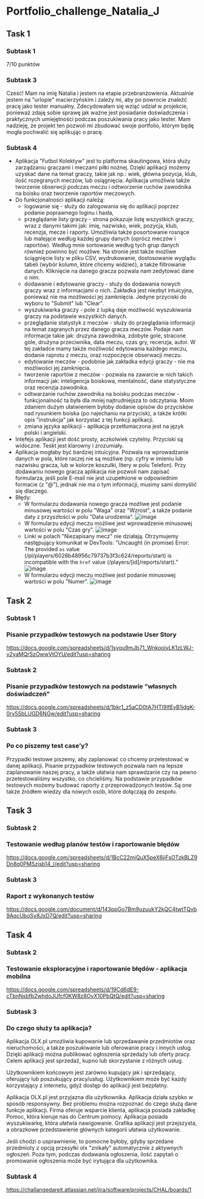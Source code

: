 # Portfolio_challenge_Natalia_J

## Task 1 
### Subtask 1
7/10 punktów
### Subtask 3
Cześć! Mam na imię Natalia i jestem na etapie przebranżowienia. Aktualnie jestem na "urlopie" macierzyńskim i zależy mi, aby po powrocie znaleźć pracę jako tester manualny. Zdecydowałam się wziąć udział w projekcie, ponieważ zdaję sobie sprawę jak ważne jest posiadanie doświadczenia i praktycznych umiejętności podczas poszukiwania pracy jako tester. Mam nadzieję, że projekt ten pozwoli mi zbudować swoje portfolio, którym będę mogła pochwalić się aplikując o pracę. 
### Subtask 4
* Aplikacja "Futbol Kolektyw" jest to platforma skautingowa, która służy zarządzaniu graczami i meczami piłki nożnej. Dzięki aplikacji możemy uzyskać dane na temat graczy, takie jak np.: wiek, główna pozycja, klub, ilość rozegranych meczów, lub osiągnięcia. Aplikacja umożliwia także tworzenie obserwcji podczas meczu i odtworzenie ruchów zawodnika na boisku oraz tworzenie raportów meczowych. 
* Do funkcjonalności aplikacji należą:
  - logowanie się - służy do zalogowania się do aplikacji poprzez podanie poprawnego loginu i hasła, 
  - przeglądanie listy graczy - strona pokazuje listę wszystkich graczy, wraz z danymi takimi jak: imię, nazwisko, wiek, pozycja, klub, recenzja, mecze i raporty. Umożliwia także posortowanie rosnące lub malejące według każdej grupy danych (oprócz meczów i raportów). Według mnie sortowanie według tych grup danych również powinno być możliwe. Na stronie jest także możliwe ściągnięcie listy w pliku CSV, wydrukowanie, dostosowanie wyglądu tabeli (wybór kolumn, które chcemy widzieć), a także filtrowanie danych. Kliknięcie na danego gracza pozwala nam zedytować dane o nim.      
  - dodawanie i edytowanie graczy - służy do dodawania nowych graczy wraz z informacjami o nich. Zakładka jest niezbyt intuicyjna, ponieważ nie ma możliwości jej zamknięcia. Jedyne przyciski do wyboru to "Submit" lub "Clear".
  - wyszukiwarka graczy - pole z lupką daje możliwość wyszukiwania graczy na podstawie wszystkich danych.
  - przeglądanie statystyk z meczów - służy do przeglądania informacji na temat zagranych przez danego gracza meczów. Podaje nam informacje takie jak: drużyna zawodnika, zdobyte gole, stracone gole, drużyna przeciwnika, data meczu, czas gry, recenzja, autor. W tej zakładce mamy także możliwość edytowania każdego meczu, dodanie raprotu z meczu, oraz rozpoczęcie obserwacji meczu.
  - edytowanie meczów - podobnie jak zakładka edycji graczy - nie ma możliwości jej zamknięcia. 
  - tworzenie raportów z meczów - pozwala na zawarcie w nich takich informacji jak: inteligencja boiskowa, mentalność, dane statystyczne oraz recenzja zawodnika. 
  - odtwarzanie ruchów zawodnika na boisku podczas meczów - funkcjonalność ta była dla mniej najtrudniejsza to odczytania. Moim zdaniem dużym ułatwieniem byłoby dodanie opisów do przycisków nad rysunkiem boiska (po najechaniu na przycisk), a także krótki opis "instrukcja" jak korzystać z tej funkcji aplikacji. 
  - zmiana języka aplikacji - aplikacja przetłumaczona jest na język polski i angielski. 
 * Intefejs aplikacji jest dość prosty, aczkolwiek czytelny. Przyciski są widoczne. Teskt jest klarowny i zrozumiały. 
 * Aplikacja mogłaby być bardziej intuicyjna. Pozwala na wprowadzanie danych w pola, które raczej nie są możliwe (np. cyfry w imieniu lub nazwisku gracza, lub w kolorze koszulki, litery w polu Telefon). Przy dodawaniu nowego gracza aplikacja nie pozwoli nam zapisać formularza, jeśli pole E-mail nie jest uzupełnione w odpowiednim formacie (z "@"), jednak nie ma o tym informacji, musimy sami domyślić się dlaczego. 
* Błędy:
  - W formularzu dodawania nowego gracza możliwe jest podanie minusowej wartości w polu "Waga" oraz "Wzrost", a także podanie daty z przyszłości w polu "Data urodzenia".
  ![image](https://user-images.githubusercontent.com/121819761/212422592-c31db909-45e1-4b30-860c-0a5a24172975.png) 
  - W formularzu edycji meczu możliwe jest wprowadzenie minusowej wartości w polu "Czas gry".
  ![image](https://user-images.githubusercontent.com/121819761/212424791-1584d18e-4647-4f8d-bf0c-69938491c6c9.png)
  - Linki w polach "Niezapisany mecz" nie działają. Otrzymujemy następujący komunikat w DevTools: "Uncaught (in promise) Error: The provided `as` value (/pl/players/6026b48956c79737b3f3c624/reports/start) is incompatible with the `href` value (/players/[id]/reports/start)."
  ![image](https://user-images.githubusercontent.com/121819761/212566732-60287c67-81a2-4d86-abf5-dc635b476171.png)
  - W formularzu edycji meczu możliwe jest podanie minusowej wartości w polu "Numer".
  ![image](https://user-images.githubusercontent.com/121819761/212567557-a75e4eb7-d2b7-4a0a-a336-130fb77e8113.png)

## Task 2
### Subtask 1
### Pisanie przypadków testowych na podstawie User Story
https://docs.google.com/spreadsheets/d/1syqu9mJb71_WnkooivLK1zLWJ-v2yaMQrSzOwwVtOYU/edit?usp=sharing
### Subtask 2
### Pisanie przypadków testowych na podstawie “własnych doświadczeń"
https://docs.google.com/spreadsheets/d/1bkr1_z5aCD0tA7HTI9IfEyB1jdgK-0rv5SbLUGD6NGw/edit?usp=sharing
### Subtask 3
### Po co piszemy test case’y?
Przypadki testowe piszemy, aby zaplanować co chcemy przetestować w danej aplikacji. Pisanie przypadków testowych pozwala nam na lepsze zaplanowanie naszej pracy, a także ułatwia nam sprawdzanie czy na pewno przetestowaliśmy wszystko, co chcieliśmy. Na podstawie przypadków testowych możemy budować raporty z przeprowadzonych testów. Są one także źródłem wiedzy dla nowych osób, które dołączają do zespołu.

## Task 3
### Subtask 2
### Testowanie według planów testów i raportowanie błędów
https://docs.google.com/spreadsheets/d/1BcC22mjQuX5peX6jiFsOTzkBLZ9Dn8q0PMSzjsb14_I/edit?usp=sharing
### Subtask 3
### Raport z wykonanych testów
https://docs.google.com/document/d/143ppGo7Bm9uzuukY2kQC4twtTQvb9AqcUboSy8JxD7Q/edit?usp=sharing

## Task 4
### Subtask 2
### Testowanie eksploracyjne i raportowanie błędów - aplikacja mobilna
https://docs.google.com/spreadsheets/d/19Cd6dE9-cTbnNsbfb2whdoJUfcf0KW8z8OvX10PbQtQ/edit?usp=sharing
### Subtask 3
### Do czego służy ta aplikacja?
Aplikacja OLX.pl umożliwia kupowanie lub sprzedawanie przedmiotów oraz nieruchomości, a także poszukiwanie lub oferowanie pracy i innych usług. Dzięki aplikacji można publikować ogłoszenia sprzedaży lub oferty pracy. Celem aplikacji jest sprzedaż, kupno lub skorzystanie z różnych usług.

Użytkownikiem końcowym jest zarówno kupujący jak i sprzedający, oferujący lub poszukujący pracy/usług. Użytkownikiem może być każdy korzystający z internetu, gdyż dostęp do aplikacji jest bezpłatny.

Aplikacja OLX.pl jest przyjazna dla użytkownika. Aplikacja działa szybko w sposób responsywny. Bez problemu można rozpoznać do czego służą dane funkcje aplikacji. Firma oferuje wsparcie klienta, aplikacja posiada zakładkę Pomoc, która kieruje nas do Centrum pomocy. Aplikacja posiada wyszukiwarkę, która ułatwia nawigowanie. 
Grafika aplikacji jest przejszysta, a obrazkowe przedstawienie głównych kategorii ułatwia użytkowanie. 

Jeśli chodzi o usprawnienie, to pomocne byłoby, gdyby sprzedane przedmioty z opcją przesyłki olx "znikały" automatycznie z aktywnych ogłoszeń. Poza tym, podczas dodawania ogłoszenia, ilość zapytań o promowanie ogłoszenia może być irytująca dla użytkownika. 
### Subtask 4
https://challangedareit.atlassian.net/jira/software/projects/CHAL/boards/1
